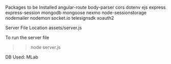Packages to be Installed
    angular-route
    body-parser
    cors
    dotenv
    ejs
    express
    express-session
    mongodb
    mongoose
    nexmo
    node-sessionstorage
    nodemailer
    nodemon
    socket.io
    telesignsdk
    xoauth2
    
    
Server File Location
assets/server.js

To run the server file
>>node server.js

DB Used: MLab



